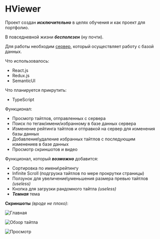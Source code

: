 # HViewer
Проект создан ***исключительно*** в целях обучения и как проект для портфолио.

В повседневной жизни ***бесполезен*** (ну почти).

Для работы необходим [сервер](https://github.com/NM5Reimu/HVServer), который осуществляет работу с базой данных.

Что использовалось:
- React.js
- Redux.js
- SemanticUI

Что планируется прикрутить:
- TypeScript

Функционал:
- Просмотр тайтлов, отправленных с сервера
- Поиск по тегам/имени/избранному в базе данных сервера
- Изменение рейтинга тайтлов и отправкой на сервер для изменения базы данных
- Добавление\удаление избранных тайтлов с последующим изменениев в базе данных
- Просмотр скриншотов и видео

Функционал, который ***возможно*** добавится:
- Сортировка по имени\рейтингу
- Infinite Scroll (подгрузка тайтлов по мере прокрутки страницы)
- Ползунок для увеличение\уменьшения размера превью тайтлов *(useless)*
- Кнопка для загрузки рандомного тайтла *(useless)*
- ***Темная*** тема

**Скриншоты** *(вроде не плохо)*:


![Главная](https://i.imgur.com/8LKOM94.png)


![Обзор тайтла](https://i.imgur.com/nrOnPQG.png)


![Просмотр](https://i.imgur.com/dbn8wkm.png)
